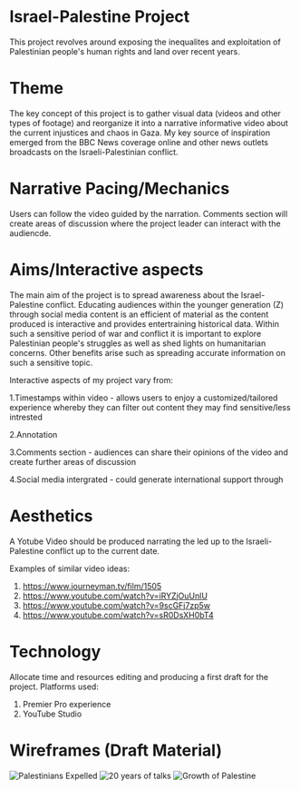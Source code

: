 # Israel-Palestine Project
This project revolves around exposing the inequalites and exploitation of Palestinian people's human rights and land over recent years.

# Theme  

The key concept of this project is to gather visual data (videos and other types of footage) and reorganize it into a narrative informative video about the current injustices and chaos in Gaza.
My key source of inspiration emerged from the BBC News coverage online and other news outlets broadcasts on the Israeli-Palestinian conflict.

# Narrative Pacing/Mechanics  

Users can follow the video guided by the narration. Comments section will create areas of discussion where the project leader can interact with the audiencde. 
# Aims/Interactive aspects  

The main aim of the project is to spread awareness about the Israel- Palestine conflict. Educating audiences within the younger generation (Z) through social media content is an efficient of material as the content produced is interactive and provides entertraining historical data. Within such a sensitive period of war and conflict it is important to explore Palestinian people's struggles as well as shed lights on humanitarian concerns. Other benefits arise such as spreading accurate information on such a sensitive topic.

Interactive aspects of my project vary from:

1.Timestamps within video - allows users to enjoy a customized/tailored experience whereby they can filter out content they may find sensitive/less intrested

2.Annotation

3.Comments section - audiences can share their opinions of the video and create further areas of discussion

4.Social media intergrated - could generate international support through 

# Aesthetics

A Yotube Video should be produced narrating the led up to the Israeli-Palestine conflict up to the current date.

Examples of similar video ideas:
1. https://www.journeyman.tv/film/1505
2. https://www.youtube.com/watch?v=iRYZjOuUnlU
3. https://www.youtube.com/watch?v=9scGFj7zp5w
4. https://www.youtube.com/watch?v=sR0DsXH0bT4

# Technology 

Allocate time and resources editing and producing a first draft for the project.
Platforms used:
1. Premier Pro experience
2. YouTube Studio

# Wireframes (Draft Material)
![Palestinians Expelled](https://github.com/panosleontsinis/interface-narratives1/assets/123083154/7965f4db-6233-4cd8-932e-32d6f62f9d6d)
![20 years of talks](https://s3.amazonaws.com/VP2/visuals/en/d62fb949a6f490f27043bf6bc9111bae.jpg?2015)
![Growth of Palestine](https://cdn.statcdn.com/Infographic/images/normal/20645.jpeg)
